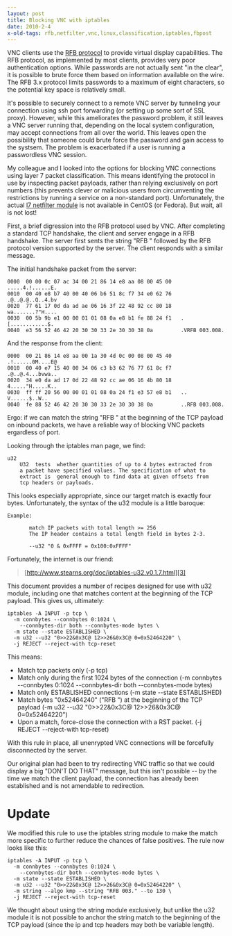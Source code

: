 ```yaml
---
layout: post
title: Blocking VNC with iptables
date: 2010-2-4
x-old-tags: rfb,netfilter,vnc,linux,classification,iptables,fbpost
---
```


VNC clients use the [RFB protocol][1] to provide virtual display capabilities. The RFB protocol, as implemented by most clients, provides very poor authentication options. While passwords are not actually sent "in the clear", it is possible to brute force them based on information available on the wire. The RFB 3.x protocol limits passwords to a maximum of eight characters, so the potential key space is relatively small.

It's possible to securely connect to a remote VNC server by tunneling your connection using ssh port forwarding (or setting up some sort of SSL proxy). However, while this ameliorates the password problem, it still leaves a VNC server running that, depending on the local system configuration, may accept connections from all over the world. This leaves open the possibility that someone could brute force the password and gain access to the systsem. The problem is exacerbated if a user is running a passwordless VNC session.

My colleague and I looked into the options for blocking VNC connections using layer 7 packet classification. This means identifying the protocol in use by inspecting packet payloads, rather than relying exclusively on port numbers (this prevents clever or malicious users from circumventing the restrictions by running a service on a non-standard port). Unfortunately, the actual [l7 netfilter module][2] is not available in CentOS (or Fedora). But wait, all is not lost!

First, a brief digression into the RFB protocol used by VNC. After completing a standard TCP handshake, the client and server engage in a RFB handshake. The server first sents the string "RFB " followed by the RFB protocol version supported by the server. The client responds with a similar message.

The initial handshake packet from the server:
    
    
    0000  00 00 0c 07 ac 34 00 21 86 14 e8 aa 08 00 45 00   .....4.!......E.
    0010  00 40 e8 b7 40 00 40 06 b6 51 8c f7 34 e0 62 76   .@..@.@..Q..4.bv
    0020  77 61 17 0d da ad ae 06 16 3f 22 48 92 cc 80 18   wa.......?"H....
    0030  00 5b 9b e1 00 00 01 01 08 0a e8 b1 fe 88 24 f1   .[............$.
    0040  e3 56 52 46 42 20 30 30 33 2e 30 30 38 0a         .VRFB 003.008.
    

And the response from the client:
    
    
    0000  00 21 86 14 e8 aa 00 1a 30 4d 0c 00 08 00 45 40   .!......0M....E@
    0010  00 40 e7 15 40 00 34 06 c3 b3 62 76 77 61 8c f7   .@..@.4...bvwa..
    0020  34 e0 da ad 17 0d 22 48 92 cc ae 06 16 4b 80 18   4....."H.....K..
    0030  ff ff 20 56 00 00 01 01 08 0a 24 f1 e3 57 e8 b1   .. V......$..W..
    0040  fe 88 52 46 42 20 30 30 33 2e 30 30 38 0a         ..RFB 003.008.
    

Ergo: if we can match the string "RFB " at the beginning of the TCP payload on inbound packets, we have a reliable way of blocking VNC packets ergardless of port.

Looking through the iptables man page, we find:
    
    
    u32
        U32  tests  whether quantities of up to 4 bytes extracted from
        a packet have specified values. The specification of what to
        extract is  general enough to find data at given offsets from
        tcp headers or payloads.
    

This looks especially appropriate, since our target match is exactly four bytes. Unfortunately, the syntax of the u32 module is a little baroque:
    
    
    Example:
    
           match IP packets with total length >= 256
           The IP header contains a total length field in bytes 2-3.
    
           --u32 "0 & 0xFFFF = 0x100:0xFFFF"
    

Fortunately, the internet is our friend:

> [http://www.stearns.org/doc/iptables-u32.v0.1.7.html][3]

This document provides a number of recipes designed for use with u32 module, including one that matches content at the beginning of the TCP payload. This gives us, ultimately:
    
    
    iptables -A INPUT -p tcp \
      -m connbytes --connbytes 0:1024 \
        --connbytes-dir both --connbytes-mode bytes \
      -m state --state ESTABLISHED \
      -m u32 --u32 "0>>22&0x3C@ 12>>26&0x3C@ 0=0x52464220" \
      -j REJECT --reject-with tcp-reset
    

This means:

  - Match tcp packets only (-p tcp)
  - Match only during the first 1024 bytes of the connection (-m connbytes --connbytes 0:1024 --connbytes-dir both --connbytes-mode bytes)
  - Match only ESTABLISHED connections (-m state --state ESTABLISHED)
  - Match bytes "0x52464240" ("RFB ") at the beginning of the TCP payload (-m u32 --u32 "0>>22&0x3C@ 12>>26&0x3C@ 0=0x52464220")
  - Upon a match, force-close the connection with a RST packet. (-j REJECT --reject-with tcp-reset)

With this rule in place, all unenrypted VNC connections will be forcefully disconnected by the server.

Our original plan had been to try redirecting VNC traffic so that we could display a big "DON'T DO THAT" message, but this isn't possible -- by the time we match the client payload, the connection has already been established and is not amendable to redirection.

# Update

We modified this rule to use the iptables string module to make the match more specific to further reduce the chances of false positives. The rule now looks like this:
    
    
    iptables -A INPUT -p tcp \
      -m connbytes --connbytes 0:1024 \
        --connbytes-dir both --connbytes-mode bytes \
      -m state --state ESTABLISHED \
      -m u32 --u32 "0>>22&0x3C@ 12>>26&0x3C@ 0=0x52464220" \
      -m string --algo kmp --string "RFB 003." --to 130 \
      -j REJECT --reject-with tcp-reset
    

We thought about using the string module exclusively, but unlike the u32 module it is not possible to anchor the string match to the beginning of the TCP payload (since the ip and tcp headers may both be variable length).

[1]: http://www.realvnc.com/docs/rfbproto.pdf
[2]: http://l7-filter.sourceforge.net/
[3]: http://www.stearns.org/doc/iptables-u32.v0.1.7.html

